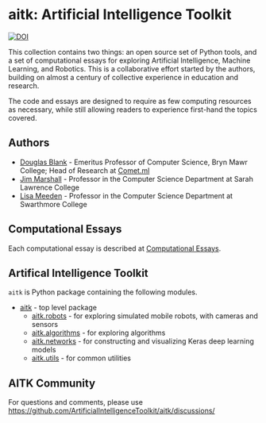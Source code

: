 # aitk: Artificial Intelligence Toolkit

[![DOI](https://zenodo.org/badge/339135763.svg)](https://zenodo.org/badge/latestdoi/339135763)

This collection contains two things: an open source set of Python tools, and a set of computational essays for exploring Artificial Intelligence, Machine Learning, and Robotics. This is a collaborative effort started by the authors, building on almost a century of collective experience in education and research.

The code and essays are designed to require as few computing resources as necessary, while still allowing readers to experience first-hand the topics covered.

## Authors

* [Douglas Blank](https://github.com/dsblank/) - Emeritus Professor of Computer Science, Bryn Mawr College; Head of Research at [Comet.ml](https://comet.ml/)
* [Jim Marshall](http://science.slc.edu/~jmarshall/) - Professor in the Computer Science Department at Sarah Lawrence College
* [Lisa Meeden](https://www.cs.swarthmore.edu/~meeden/) - Professor in the Computer Science Department at Swarthmore College

## Computational Essays

Each computational essay is described at [Computational Essays](https://github.com/ArtificialIntelligenceToolkit/aitk/blob/master/ComputationalEssays.md).

## Artifical Intelligence Toolkit

`aitk` is Python package containing the following modules.

* [aitk]() - top level package
  * [aitk.robots](https://github.com/ArtificialIntelligenceToolkit/aitk/tree/master/docs/robots) - for exploring simulated mobile robots, with cameras and sensors
  * [aitk.algorithms](https://github.com/ArtificialIntelligenceToolkit/aitk/tree/master/docs/algorithms/) - for exploring algorithms
  * [aitk.networks](https://github.com/ArtificialIntelligenceToolkit/aitk/tree/master/docs/networks/) - for constructing and visualizing Keras deep learning models
  * [aitk.utils](https://github.com/ArtificialIntelligenceToolkit/aitk/tree/master/docs/utils/) - for common utilities

## AITK Community

For questions and comments, please use https://github.com/ArtificialIntelligenceToolkit/aitk/discussions/
